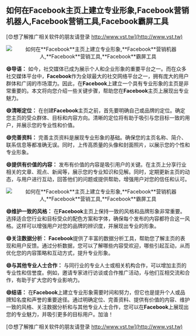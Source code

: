 ## **如何在**Facebook**主页上建立专业形象,**Facebook**营销机器人,**Facebook**营销工具,**Facebook**霸屏工具**

[😍想了解推广相关软件的朋友请登录 http://www.vst.tw](http://www.vst.tw)

 <center><img src="https://vst.tw/MP4/tuiguang/png/7.png" alt="如何在**Facebook**主页上建立专业形象,**Facebook**营销机器人,**Facebook**营销工具,**Facebook**霸屏工具"></center>

**😄导语：**
如今，社交媒体已成为展示个人和企业形象的重要平台之一。而在众多社交媒体平台中，**Facebook**作为全球最大的社交网络平台之一，拥有庞大的用户群体和广阔的市场潜力。因此，在**Facebook**上建立一个具有专业形象的主页是非常重要的。本文将向您介绍一些关键步骤，帮助您在**Facebook**主页上展现出专业魅力。

**😄清晰定位：**
在创建**Facebook**主页之前，首先要明确自己或品牌的定位。确定您主页的受众群体、目标和内容方向。清晰的定位将有助于吸引与您目标一致的用户，并展示您的专业性和价值。

**😄完善资料：**
完善主页资料是展现专业形象的基础。确保您的主页名称、简介、联系信息等都准确无误。同时，上传高质量的头像和封面照片，以展示您的个性和专业形象。

**😄提供有价值的内容：**
发布有价值的内容是吸引用户的关键。在主页上分享行业相关的文章、观点、新闻等，展示您的专业知识和见解。同时，定期更新主页的动态，与用户进行互动，回答他们的问题或提供帮助，增强用户对您的信任和认可。

 <center><img src="https://vst.tw/MP4/tuiguang/png/1.png" alt="如何在**Facebook**主页上建立专业形象,**Facebook**营销机器人,**Facebook**营销工具,**Facebook**霸屏工具"></center>

**😄维护一致的风格：**
在**Facebook**主页上保持一致的风格和品牌形象非常重要。选择适合您行业和目标受众的配色方案和字体，确保每个发布的内容都符合这一风格。这样可以增强用户对您的品牌的辨识度，并展现出专业的形象。

**😄关注数据分析：**
**Facebook**提供了丰富的数据分析工具，帮助您了解主页的表现和用户反馈。通过分析数据，您可以了解哪些内容受欢迎，哪些引起互动，从而优化您的内容策略和互动方式，提升专业形象。

**😄与其他专业人士合作：**
与同行业的专业人士或相关机构合作，可以增加主页的专业性和信誉度。例如，邀请专家进行访谈或合作推广活动，与他们互相交流和合作，有助于扩大您的专业影响力。

**😄结语：**
在**Facebook**上建立专业形象需要时间和努力，但它也是提升个人或品牌知名度和声誉的重要途径。通过明确定位、完善资料、提供有价值的内容、维护一致的风格、关注数据分析和与其他专业人士合作，您可以在**Facebook**上展现出您的专业魅力，并吸引更多的目标用户。加油！

[😍想了解推广相关软件的朋友请登录 http://www.vst.tw](http://www.vst.tw)



